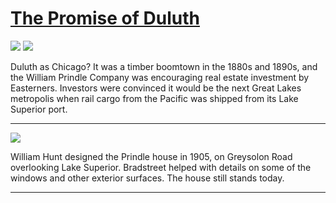# [The Promise of Duluth](http://artstories.artsmia.org/#/stories/1891)

![](http://cdn.dx.artsmia.org/thumbs/tn_2014_TDX_MIAArtStories_435.jpg)
![](http://cdn.dx.artsmia.org/thumbs/tn_2014_TDX_MIAArtStories_144.jpg)

Duluth as Chicago? It was a timber boomtown in the 1880s and 1890s, and the William Prindle Company was encouraging real estate investment by Easterners. Investors were convinced it would be the next Great Lakes metropolis when rail cargo from the Pacific was shipped from its Lake Superior port.

---

![](http://cdn.dx.artsmia.org/thumbs/tn_mia_2022906.jpg)

William Hunt designed the Prindle house in 1905, on Greysolon Road overlooking Lake Superior. Bradstreet helped with details on some of the windows and other exterior surfaces. The house still stands today.

---
